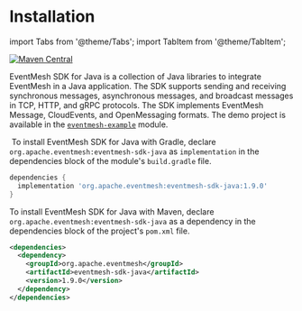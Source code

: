 # Installation

import Tabs from '@theme/Tabs';
import TabItem from '@theme/TabItem';

[![Maven Central](https://maven-badges.herokuapp.com/maven-central/org.apache.eventmesh/eventmesh-sdk-java/badge.svg?style=for-the-badge)](https://maven-badges.herokuapp.com/maven-central/org.apache.eventmesh/eventmesh-sdk-java)

EventMesh SDK for Java is a collection of Java libraries to integrate EventMesh in a Java application. The SDK supports sending and receiving synchronous messages, asynchronous messages, and broadcast messages in TCP, HTTP, and gRPC protocols. The SDK implements EventMesh Message, CloudEvents, and OpenMessaging formats. The demo project is available in the [`eventmesh-example`](https://github.com/apache/eventmesh/tree/master/eventmesh-examples) module.

<Tabs>
  <TabItem value="Gradle" label="Gradle" default>

​    To install EventMesh SDK for Java with Gradle, declare `org.apache.eventmesh:eventmesh-sdk-java` as `implementation` in the dependencies block of the module's `build.gradle` file.

```groovy
dependencies {
  implementation 'org.apache.eventmesh:eventmesh-sdk-java:1.9.0'
}
```

 

</TabItem>
  <TabItem value="Maven" label="Maven">

To install EventMesh SDK for Java with Maven, declare `org.apache.eventmesh:eventmesh-sdk-java` as a dependency in the dependencies block of the project's `pom.xml` file.

```xml
<dependencies>
  <dependency>
    <groupId>org.apache.eventmesh</groupId>
    <artifactId>eventmesh-sdk-java</artifactId>
    <version>1.9.0</version>
  </dependency>
</dependencies>
```

</TabItem>
</Tabs>

